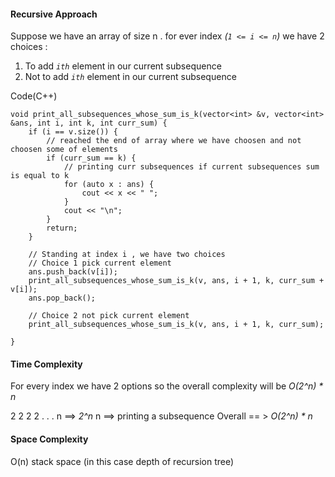 #### Recursive Approach
Suppose we have an array of size n .
for ever index *(```1 <= i <= n```)* we have 2 choices :
1. To add *```ith```* element in our current subsequence 
2. Not to add *```ith```* element in our current subsequence

Code(C++)
```
void print_all_subsequences_whose_sum_is_k(vector<int> &v, vector<int> &ans, int i, int k, int curr_sum) {
	if (i == v.size()) {
		// reached the end of array where we have choosen and not choosen some of elements
		if (curr_sum == k) {
			// printing curr subsequences if current subsequences sum is equal to k
			for (auto x : ans) {
				cout << x << " ";
			}
			cout << "\n";
		}
		return;
	}

	// Standing at index i , we have two choices
	// Choice 1 pick current element
	ans.push_back(v[i]);
	print_all_subsequences_whose_sum_is_k(v, ans, i + 1, k, curr_sum + v[i]);
	ans.pop_back();

	// Choice 2 not pick current element
	print_all_subsequences_whose_sum_is_k(v, ans, i + 1, k, curr_sum);

}
```

#### Time Complexity

For every index we have 2 options so the overall complexity will be *O(2^n) * n*

2 2 2 2 . . . n ==> *2^n*
n ==> printing a subsequence
Overall == >  *O(2^n) * n*
#### Space Complexity
O(n) stack space (in this case depth of recursion tree)

